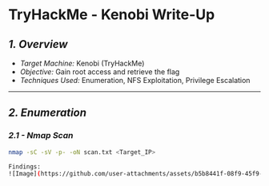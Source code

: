 # TryHackMe - Kenobi Write-Up

## *1. Overview*
- *Target Machine:* Kenobi (TryHackMe)
- *Objective:* Gain root access and retrieve the flag
- *Techniques Used:* Enumeration, NFS Exploitation, Privilege Escalation

---

## *2. Enumeration*
### *2.1 - Nmap Scan*
```bash
nmap -sC -sV -p- -oN scan.txt <Target_IP>

Findings:
![Image](https://github.com/user-attachments/assets/b5b8441f-08f9-45f9-89eb-e9f1275f903e)

